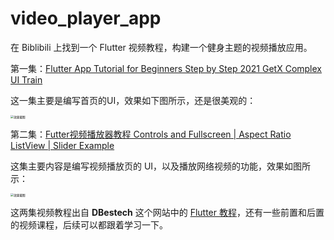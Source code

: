 # video_player_app

在 Biblibili 上找到一个 Flutter 视频教程，构建一个健身主题的视频播放应用。

第一集：[Flutter App Tutorial for Beginners Step by Step 2021 GetX Complex UI Train](https://bilibili.com/video/BV1hv411A7Xd?spm_id_from=333.999.0.0)

这一集主要是编写首页的UI，效果如下图所示，还是很美观的：

<img src="https://gitee.com/owenlee233/image_store/raw/master/202109240024320.png" alt="效果截图" style="zoom: 33%;" />

第二集：[Futter视频播放器教程 Controls and Fullscreen | Aspect Ratio ListView | Slider Example](https://www.bilibili.com/video/BV1eb4y127Jv?spm_id_from=333.999.0.0)

这集主要内容是编写视频播放页的 UI，以及播放网络视频的功能，效果如图所示：

<img src="https://gitee.com/owenlee233/image_store/raw/master/202109240030235.png" alt="效果截图" style="zoom:33%;" />

这两集视频教程出自 **DBestech** 这个网站中的 [Flutter 教程](https://www.dbestech.com/courses/flutter)，还有一些前置和后置的视频课程，后续可以都跟着学习一下。
